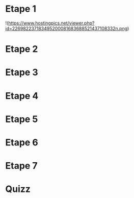 # Etape 1

!(https://www.hostingpics.net/viewer.php?id=226982237183495200081683688521437108332n.png)

# Etape 2

# Etape 3

# Etape 4

# Etape 5

# Etape 6

# Etape 7

# Quizz

